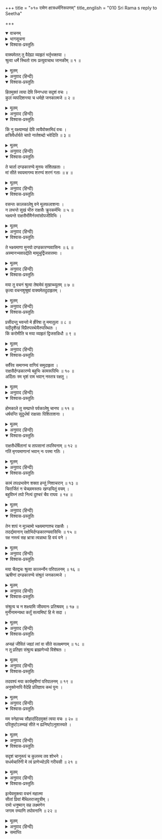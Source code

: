 +++
title = "०१० रामेण क्षात्रधर्मनिरूपणम्"
title_english = "010 Sri Rama s reply to Seetha"

+++
<details open><summary>वाचनम्</summary>
<div caption="श्रीराम-हरिसीताराममूर्ति-घनपाठिभ्यां वचनम्" class="audioEmbed" src="https://archive.org/download/Ramayana-recitation-Sriram-harisItArAmamUrti-Ghanapaati-v2/Kanda_3/Kanda_3_ARK-010-Ramena_Kshatra_Dharma_Nirupanam.mp3"></div>
</details>

<details><summary>भागसूचना</summary>

10. श्रीरामका ऋषियोंकी रक्षाके लिये राक्षसोंके वधके निमित्त की हुई प्रतिज्ञाके पालनपर दृढ़ रहनेका विचार प्रकट करना
</details>

<details open><summary>विश्वास-प्रस्तुतिः</summary>

वाक्यमेतत् तु वैदेह्या व्याहृतं भर्तृभक्तया ।  
श्रुत्वा धर्मे स्थितो रामः प्रत्युवाचाथ जानकीम् ॥ १ ॥
</details>

<details><summary>मूलम्</summary>

वाक्यमेतत् तु वैदेह्या व्याहृतं भर्तृभक्तया ।  
श्रुत्वा धर्मे स्थितो रामः प्रत्युवाचाथ जानकीम् ॥ १ ॥
</details>

<details><summary>अनुवाद (हिन्दी)</summary>

अपने स्वामीके प्रति भक्ति रखनेवाली विदेहकुमारी सीताकी कही हुई यह बात सुनकर सदा धर्ममें स्थित रहनेवाले श्रीरामचन्द्रजीने जानकीको इस प्रकार उत्तर दिया—
</details>

<details open><summary>विश्वास-प्रस्तुतिः</summary>

हितमुक्तं त्वया देवि स्निग्धया सदृशं वचः ।  
कुलं व्यपदिशन्त्या च धर्मज्ञे जनकात्मजे ॥ २ ॥
</details>

<details><summary>मूलम्</summary>

हितमुक्तं त्वया देवि स्निग्धया सदृशं वचः ।  
कुलं व्यपदिशन्त्या च धर्मज्ञे जनकात्मजे ॥ २ ॥
</details>

<details><summary>अनुवाद (हिन्दी)</summary>

‘देवि! धर्मको जाननेवाली जनककिशोरी! तुम्हारा मेरे ऊपर स्नेह है, इसलिये तुमने मेरे हितकी बात कही है । क्षत्रियोंके कुलधर्मका उपदेश करती हुई तुमने जो कुछ कहा है, वह तुम्हारे ही योग्य है ॥ २ ॥
</details>

<details open><summary>विश्वास-प्रस्तुतिः</summary>

किं नु वक्ष्याम्यहं देवि त्वयैवोक्तमिदं वचः ।  
क्षत्रियैर्धार्यते चापो नार्तशब्दो भवेदिति ॥ ३ ॥
</details>

<details><summary>मूलम्</summary>

किं नु वक्ष्याम्यहं देवि त्वयैवोक्तमिदं वचः ।  
क्षत्रियैर्धार्यते चापो नार्तशब्दो भवेदिति ॥ ३ ॥
</details>

<details><summary>अनुवाद (हिन्दी)</summary>

‘देवि! मैं तुम्हें क्या उत्तर दूँ, तुमने ही पहले यह बात कही है कि क्षत्रियलोग इसलिये धनुष धारण करते हैं कि किसीको दुःखी होकर हाहाकार न करना पड़े (यदि कोई दुःख या संकटमें पड़ा हो तो उसकी रक्षा की जाय) ॥ ३ ॥
</details>

<details open><summary>विश्वास-प्रस्तुतिः</summary>

ते चार्ता दण्डकारण्ये मुनयः संशितव्रताः ।  
मां सीते स्वयमागम्य शरण्यं शरणं गताः ॥ ४ ॥
</details>

<details><summary>मूलम्</summary>

ते चार्ता दण्डकारण्ये मुनयः संशितव्रताः ।  
मां सीते स्वयमागम्य शरण्यं शरणं गताः ॥ ४ ॥
</details>

<details><summary>अनुवाद (हिन्दी)</summary>

‘सीते! दण्डकारण्यमें रहकर कठोर व्रतका पालन करनेवाले वे मुनि बहुत दुःखी हैं, इसीलिये मुझे शरणागतवत्सल जानकर वे स्वयं मेरे पास आये और शरणागत हुए ॥ ४ ॥
</details>

<details open><summary>विश्वास-प्रस्तुतिः</summary>

वसन्तः कालकालेषु वने मूलफलाशनाः ।  
न लभन्ते सुखं भीरु राक्षसैः क्रूरकर्मभिः ॥ ५ ॥  
भक्ष्यन्ते राक्षसैर्भीमैर्नरमांसोपजीविभिः ।
</details>

<details><summary>मूलम्</summary>

वसन्तः कालकालेषु वने मूलफलाशनाः ।  
न लभन्ते सुखं भीरु राक्षसैः क्रूरकर्मभिः ॥ ५ ॥  
भक्ष्यन्ते राक्षसैर्भीमैर्नरमांसोपजीविभिः ।
</details>

<details><summary>अनुवाद (हिन्दी)</summary>

‘भीरु! सदा ही वनमें रहकर फल-मूलका आहार करनेवाले वे मुनि इन क्रूरकर्मा राक्षसोंके कारण कभी सुख नहीं पाते हैं । मनुष्योंके मांससे जीवननिर्वाह करनेवाले ये भयानक राक्षस उन्हें मारकर खा जाते हैं ॥
</details>

<details open><summary>विश्वास-प्रस्तुतिः</summary>

ते भक्ष्यमाणा मुनयो दण्डकारण्यवासिनः ॥ ६ ॥  
अस्मानभ्यवपद्येति मामूचुर्द्विजसत्तमाः ।
</details>

<details><summary>मूलम्</summary>

ते भक्ष्यमाणा मुनयो दण्डकारण्यवासिनः ॥ ६ ॥  
अस्मानभ्यवपद्येति मामूचुर्द्विजसत्तमाः ।
</details>

<details><summary>अनुवाद (हिन्दी)</summary>

‘उन राक्षसोंके ग्रास बने हुए वे दण्डकारण्यवासी द्विजश्रेष्ठ मुनि हमलोगोंके पास आकर मुझसे बोले—‘प्रभो! हमपर अनुग्रह कीजिये’ ॥ ६ १/२ ॥
</details>

<details open><summary>विश्वास-प्रस्तुतिः</summary>

मया तु वचनं श्रुत्वा तेषामेवं मुखाच्च्युतम् ॥ ७ ॥  
कृत्वा वचनशुश्रूषां वाक्यमेतदुदाहृतम् ।
</details>

<details><summary>मूलम्</summary>

मया तु वचनं श्रुत्वा तेषामेवं मुखाच्च्युतम् ॥ ७ ॥  
कृत्वा वचनशुश्रूषां वाक्यमेतदुदाहृतम् ।
</details>

<details><summary>अनुवाद (हिन्दी)</summary>

‘उनके मुखसे निकली हुई इस प्रकार रक्षाकी पुकार सुनकर और उनकी आज्ञा-पालनरूपी सेवाका विचार मनमें लेकर मैंने उनसे यह बात कही ॥ ७ १/२ ॥
</details>

<details open><summary>विश्वास-प्रस्तुतिः</summary>

प्रसीदन्तु भवन्तो मे ह्रीरेषा तु ममातुला ॥ ८ ॥  
यदीदृशैरहं विप्रैरुपस्थेयैरुपस्थितः ।  
किं करोमीति च मया व्याहृतं द्विजसन्निधौ ॥ ९ ॥
</details>

<details><summary>मूलम्</summary>

प्रसीदन्तु भवन्तो मे ह्रीरेषा तु ममातुला ॥ ८ ॥  
यदीदृशैरहं विप्रैरुपस्थेयैरुपस्थितः ।  
किं करोमीति च मया व्याहृतं द्विजसन्निधौ ॥ ९ ॥
</details>

<details><summary>अनुवाद (हिन्दी)</summary>

‘महर्षियो! आप-जैसे ब्राह्मणोंकी सेवामें मुझे स्वयं ही उपस्थित होना चाहिये था, परंतु आप स्वयं ही अपनी रक्षाके लिये मेरे पास आये, यह मेरे लिये अनुपम लज्जाकी बात है; अतः आप प्रसन्न हों । बताइये, मैं आपलोगोंकी क्या सेवा करूँ?’ यह बात मैंने उन ब्राह्मणोंके सामने कही ॥ ८-९ ॥
</details>

<details open><summary>विश्वास-प्रस्तुतिः</summary>

सर्वैरेव समागम्य वागियं समुदाहृता ।  
राक्षसैर्दण्डकारण्ये बहुभिः कामरूपिभिः ॥ १० ॥  
अर्दिताः स्म भृशं राम भवान् नस्तत्र रक्षतु ।
</details>

<details><summary>मूलम्</summary>

सर्वैरेव समागम्य वागियं समुदाहृता ।  
राक्षसैर्दण्डकारण्ये बहुभिः कामरूपिभिः ॥ १० ॥  
अर्दिताः स्म भृशं राम भवान् नस्तत्र रक्षतु ।
</details>

<details><summary>अनुवाद (हिन्दी)</summary>

‘तब उन सभीने मिलकर अपना मनोभाव इन वचनोंमें प्रकट किया—‘श्रीराम! दण्डकारण्यमें इच्छानुसार रूप धारण करनेवाले बहुत-से राक्षस रहते हैं । उनसे हमें बड़ा कष्ट पहुँच रहा है, अतः वहाँ उनके भयसे आप हमारी रक्षा करें ॥ १० १/२ ॥
</details>

<details open><summary>विश्वास-प्रस्तुतिः</summary>

होमकाले तु सम्प्राप्ते पर्वकालेषु चानघ ॥ ११ ॥  
धर्षयन्ति सुदुर्धर्षा राक्षसाः पिशिताशनाः ।
</details>

<details><summary>मूलम्</summary>

होमकाले तु सम्प्राप्ते पर्वकालेषु चानघ ॥ ११ ॥  
धर्षयन्ति सुदुर्धर्षा राक्षसाः पिशिताशनाः ।
</details>

<details><summary>अनुवाद (हिन्दी)</summary>

‘निष्पाप रघुनन्दन! अग्निहोत्रका समय आनेपर तथा पर्वके अवसरोंपर ये अत्यन्त दुर्धर्ष मांसभोजी राक्षस हमें धर दबाते हैं ॥ ११ १/२ ॥
</details>

<details open><summary>विश्वास-प्रस्तुतिः</summary>

राक्षसैर्धर्षितानां च तापसानां तपस्विनाम् ॥ १२ ॥  
गतिं मृगयमाणानां भवान् नः परमा गतिः ।
</details>

<details><summary>मूलम्</summary>

राक्षसैर्धर्षितानां च तापसानां तपस्विनाम् ॥ १२ ॥  
गतिं मृगयमाणानां भवान् नः परमा गतिः ।
</details>

<details><summary>अनुवाद (हिन्दी)</summary>

‘राक्षसोंद्वारा आक्रान्त होनेवाले हम तपस्वी तापस सदा अपने लिये कोई आश्रय ढूँढ़ते रहते हैं, अतः आप ही हमारे परम आश्रय हों ॥ १२ १/२ ॥
</details>

<details open><summary>विश्वास-प्रस्तुतिः</summary>

कामं तपःप्रभावेण शक्ता हन्तुं निशाचरान् ॥ १३ ॥  
चिरार्जितं न चेच्छामस्तपः खण्डयितुं वयम् ।  
बहुविघ्नं तपो नित्यं दुश्चरं चैव राघव ॥ १४ ॥
</details>

<details><summary>मूलम्</summary>

कामं तपःप्रभावेण शक्ता हन्तुं निशाचरान् ॥ १३ ॥  
चिरार्जितं न चेच्छामस्तपः खण्डयितुं वयम् ।  
बहुविघ्नं तपो नित्यं दुश्चरं चैव राघव ॥ १४ ॥
</details>

<details><summary>अनुवाद (हिन्दी)</summary>

‘रघुनन्दन! यद्यपि हम तपस्याके प्रभावसे इच्छानुसार इन राक्षसोंका वध करनेमें समर्थ हैं तथापि चिरकालसे उपार्जित किये हुए तपको खण्डित करना नहीं चाहते हैं; क्योंकि तपमें सदा ही बहुत-से विघ्न आते रहते हैं तथा इसका सम्पादन बहुत ही कठिन होता है ॥ १३-१४ ॥
</details>

<details open><summary>विश्वास-प्रस्तुतिः</summary>

तेन शापं न मुञ्चामो भक्ष्यमाणाश्च राक्षसैः ।  
तदर्द्यमानान् रक्षोभिर्दण्डकारण्यवासिभिः ॥ १५ ॥  
रक्ष नस्त्वं सह भ्रात्रा त्वन्नाथा हि वयं वने ।
</details>

<details><summary>मूलम्</summary>

तेन शापं न मुञ्चामो भक्ष्यमाणाश्च राक्षसैः ।  
तदर्द्यमानान् रक्षोभिर्दण्डकारण्यवासिभिः ॥ १५ ॥  
रक्ष नस्त्वं सह भ्रात्रा त्वन्नाथा हि वयं वने ।
</details>

<details><summary>अनुवाद (हिन्दी)</summary>

‘यही कारण है कि राक्षसोंके ग्रास बन जानेपर भी हम उन्हें शाप नहीं देते हैं, इसलिये दण्डकारण्यवासी निशाचरोंसे पीड़ित हुए हम तापसोंकी भाईसहित आप रक्षा करें; क्योंकि इस वनमें अब आप ही हमारे रक्षक हैं’ ॥ १५ ॥
</details>

<details open><summary>विश्वास-प्रस्तुतिः</summary>

मया चैतद्वचः श्रुत्वा कात्स्‍न्‍‍र्येन परिपालनम् ॥ १६ ॥  
ऋषीणां दण्डकारण्ये संश्रुतं जनकात्मजे ।
</details>

<details><summary>मूलम्</summary>

मया चैतद्वचः श्रुत्वा कात्स्‍न्‍‍र्येन परिपालनम् ॥ १६ ॥  
ऋषीणां दण्डकारण्ये संश्रुतं जनकात्मजे ।
</details>

<details><summary>अनुवाद (हिन्दी)</summary>

‘जनकनन्दिनि! दण्डकारण्यमें ऋषियोंकी यह बात सुनकर मैंने पूर्णरूपसे उनकी रक्षा करनेकी प्रतिज्ञा की है ॥ १६ १/२ ॥
</details>

<details open><summary>विश्वास-प्रस्तुतिः</summary>

संश्रुत्य च न शक्ष्यामि जीवमानः प्रतिश्रवम् ॥ १७ ॥  
मुनीनामन्यथा कर्तुं सत्यमिष्टं हि मे सदा ।
</details>

<details><summary>मूलम्</summary>

संश्रुत्य च न शक्ष्यामि जीवमानः प्रतिश्रवम् ॥ १७ ॥  
मुनीनामन्यथा कर्तुं सत्यमिष्टं हि मे सदा ।
</details>

<details><summary>अनुवाद (हिन्दी)</summary>

‘मुनियोंके सामने यह प्रतिज्ञा करके अब मैं जीते-जी इस प्रतिज्ञाको मिथ्या नहीं कर सकूँगा; क्योंकि सत्यका पालन मुझे सदा ही प्रिय है ॥ १७ १/२ ॥
</details>

<details open><summary>विश्वास-प्रस्तुतिः</summary>

अप्यहं जीवितं जह्यां त्वां वा सीते सलक्ष्मणाम् ॥ १८ ॥  
न तु प्रतिज्ञा संश्रुत्य ब्राह्मणेभ्यो विशेषतः ।
</details>

<details><summary>मूलम्</summary>

अप्यहं जीवितं जह्यां त्वां वा सीते सलक्ष्मणाम् ॥ १८ ॥  
न तु प्रतिज्ञा संश्रुत्य ब्राह्मणेभ्यो विशेषतः ।
</details>

<details><summary>अनुवाद (हिन्दी)</summary>

‘सीते! मैं अपने प्राण छोड़ सकता हूँ, तुम्हारा और लक्ष्मणका भी परित्याग कर सकता हूँ, किंतु अपनी प्रतिज्ञाको, विशेषतः ब्राह्मणोंके लिये की गयी प्रतिज्ञाको मैं कदापि नहीं तोड़ सकता ॥ १८ १/२ ॥
</details>

<details open><summary>विश्वास-प्रस्तुतिः</summary>

तदवश्यं मया कार्यमृषीणां परिपालनम् ॥ १९ ॥  
अनुक्तेनापि वैदेहि प्रतिज्ञाय कथं पुनः ।
</details>

<details><summary>मूलम्</summary>

तदवश्यं मया कार्यमृषीणां परिपालनम् ॥ १९ ॥  
अनुक्तेनापि वैदेहि प्रतिज्ञाय कथं पुनः ।
</details>

<details><summary>अनुवाद (हिन्दी)</summary>

‘इसलिये ऋषियोंकी रक्षा करना मेरे लिये आवश्यक कर्तव्य है । विदेहनन्दिनि! ऋषियोंके बिना कहे ही उनकी मुझे रक्षा करनी चाहिये थी; फिर जब उन्होंने स्वयं कहा और मैंने प्रतिज्ञा भी कर ली, तब अब उनकी रक्षासे कैसे मुँह मोड़ सकता हूँ ॥ १९ १/२ ॥
</details>

<details open><summary>विश्वास-प्रस्तुतिः</summary>

मम स्नेहाच्च सौहार्दादिदमुक्तं त्वया वचः ॥ २० ॥  
परितुष्टोऽस्म्यहं सीते न ह्यनिष्टोऽनुशास्यते ।
</details>

<details><summary>मूलम्</summary>

मम स्नेहाच्च सौहार्दादिदमुक्तं त्वया वचः ॥ २० ॥  
परितुष्टोऽस्म्यहं सीते न ह्यनिष्टोऽनुशास्यते ।
</details>

<details><summary>अनुवाद (हिन्दी)</summary>

‘सीते! तुमने स्नेह और सौहार्दवश जो मुझसे ये बातें कही हैं, इससे मैं बहुत संतुष्ट हूँ; क्योंकि जो अपना प्रिय न हो, उसे कोई हितकर उपदेश नहीं देता ॥ २० १/२ ॥
</details>

<details open><summary>विश्वास-प्रस्तुतिः</summary>

सदृशं चानुरूपं च कुलस्य तव शोभने ।  
सधर्मचारिणी मे त्वं प्राणेभ्योऽपि गरीयसी ॥ २१ ॥
</details>

<details><summary>मूलम्</summary>

सदृशं चानुरूपं च कुलस्य तव शोभने ।  
सधर्मचारिणी मे त्वं प्राणेभ्योऽपि गरीयसी ॥ २१ ॥
</details>

<details><summary>अनुवाद (हिन्दी)</summary>

‘शोभने! तुम्हारा यह कथन तुम्हारे योग्य तो है ही, तुम्हारे कुलके भी सर्वथा अनुरूप है । तुम मेरी सहधर्मिणी हो और मुझे प्राणोंसे भी बढ़कर प्रिय हो’ ॥
</details>

<details open><summary>विश्वास-प्रस्तुतिः</summary>

इत्येवमुक्त्वा वचनं महात्मा  
सीतां प्रियां मैथिलराजपुत्रीम् ।  
रामो धनुष्मान् सह लक्ष्मणेन  
जगाम रम्याणि तपोवनानि ॥ २२ ॥
</details>

<details><summary>मूलम्</summary>

इत्येवमुक्त्वा वचनं महात्मा  
सीतां प्रियां मैथिलराजपुत्रीम् ।  
रामो धनुष्मान् सह लक्ष्मणेन  
जगाम रम्याणि तपोवनानि ॥ २२ ॥
</details>

<details><summary>अनुवाद (हिन्दी)</summary>

महात्मा श्रीरामचन्द्रजी अपनी प्रिया मिथिलेशकुमारी सीतासे ऐसा वचन कहकर हाथमें धनुष ले लक्ष्मणके साथ रमणीय तपोवनोंमें विचरण करने लगे ॥ २२ ॥
</details>

<details><summary>समाप्तिः</summary>

इत्यार्षे श्रीमद्रामायणे वाल्मीकीये आदिकाव्येऽरण्यकाण्डे दशमः सर्गः ॥ १० ॥  
इस प्रकार श्रीवाल्मीकिनिर्मित आर्षरामायण आदिकाव्यके अरण्यकाण्डमें दसवाँ सर्ग पूरा हुआ ॥ १० ॥
</details>


